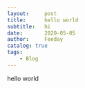 ```yaml
---
layout:     post
title:      hello world
subtitle:   hi
date:       2020-05-05
author:     Feeday
catalog: true
tags:
    - Blog
---
```


hello world
